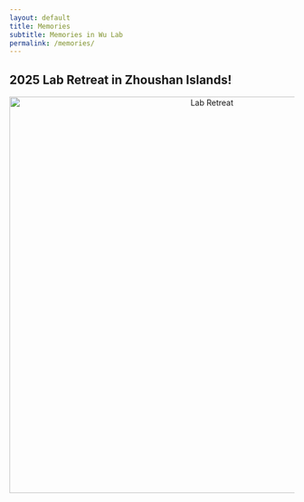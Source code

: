 ```yaml
---
layout: default
title: Memories
subtitle: Memories in Wu Lab
permalink: /memories/
---
```


## 2025 Lab Retreat in Zhoushan Islands!

<div align="center">
  <img src="/assets/img/cover.jpg" alt="Lab Retreat" width="700px"> 
</div>
